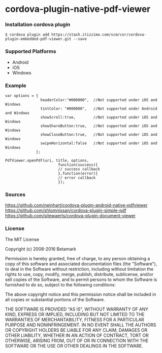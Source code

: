 # cordova-plugin-native-pdf-viewer


### Installation cordova plugin 

```
$ cordova plugin add https://stash.itizzimo.com/scm/cor/cordova-plugin-embedded-pdf-viewer.git --save
```

### Supported Platforms
- Android
- iOS
- Windows

### Example

```
var options = { 
                headerColor:"#000000",  //Not supported under iOS and Windows
                tintColor: "#000000",   //Not supported under Android and Windows
                showScroll:true,        //Not supported under iOS and Windows
                showShareButton:true,   //Not supported under iOS and Windows
                showCloseButton:true,   //Not supported under iOS and Windows
                swipeHorizontal:false   //Not supported under iOS and Windows
              };
              
PdfViewer.openPdf(uri, title, options, 
                        function(success){
                        // success callback
                        },function(error){
                        // error callback
                        });
```

### Sources
https://github.com/neinhart/cordova-plugin-android-native-pdfviewer  
https://github.com/shlomnissan/cordova-plugin-simple-pdf  
https://github.com/sitewaerts/cordova-plugin-document-viewer  

### License
The MIT License

Copyright (c) 2008-2016 Betamark

Permission is hereby granted, free of charge, to any person obtaining a copy of this software and associated documentation files (the "Software"), to deal in the Software without restriction, including without limitation the rights to use, copy, modify, merge, publish, distribute, sublicense, and/or sell copies of the Software, and to permit persons to whom the Software is furnished to do so, subject to the following conditions:

The above copyright notice and this permission notice shall be included in all copies or substantial portions of the Software.

THE SOFTWARE IS PROVIDED "AS IS", WITHOUT WARRANTY OF ANY KIND, EXPRESS OR IMPLIED, INCLUDING BUT NOT LIMITED TO THE WARRANTIES OF MERCHANTABILITY, FITNESS FOR A PARTICULAR PURPOSE AND NONINFRINGEMENT. IN NO EVENT SHALL THE AUTHORS OR COPYRIGHT HOLDERS BE LIABLE FOR ANY CLAIM, DAMAGES OR OTHER LIABILITY, WHETHER IN AN ACTION OF CONTRACT, TORT OR OTHERWISE, ARISING FROM, OUT OF OR IN CONNECTION WITH THE SOFTWARE OR THE USE OR OTHER DEALINGS IN THE SOFTWARE.